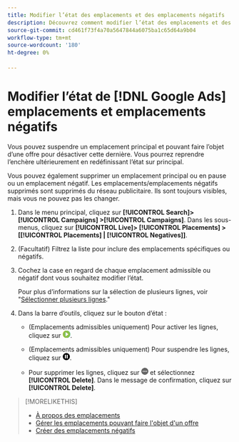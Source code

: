 ```yaml
---
title: Modifier l’état des emplacements et des emplacements négatifs
description: Découvrez comment modifier l’état des emplacements et des emplacements négatifs pour [!DNL Google Ads].
source-git-commit: cd461f73f4a70a5647844a6075ba1c65d64a9b04
workflow-type: tm+mt
source-wordcount: '180'
ht-degree: 0%

---
```


# Modifier l’état de [!DNL Google Ads] emplacements et emplacements négatifs

Vous pouvez suspendre un emplacement principal et pouvant faire l’objet d’une offre pour désactiver cette dernière. Vous pourrez reprendre l’enchère ultérieurement en redéfinissant l’état sur principal.

Vous pouvez également supprimer un emplacement principal ou en pause ou un emplacement négatif. Les emplacements/emplacements négatifs supprimés sont supprimés du réseau publicitaire. Ils sont toujours visibles, mais vous ne pouvez pas les changer.

1. Dans le menu principal, cliquez sur **[!UICONTROL Search]> [!UICONTROL Campaigns] >[!UICONTROL Campaigns]**. Dans les sous-menus, cliquez sur **[!UICONTROL Live]> [!UICONTROL Placements] > \[[!UICONTROL Placements] \| [!UICONTROL Negatives]\]**.

1. (Facultatif) Filtrez la liste pour inclure des emplacements spécifiques ou négatifs.

1. Cochez la case en regard de chaque emplacement admissible ou négatif dont vous souhaitez modifier l’état.

   Pour plus d’informations sur la sélection de plusieurs lignes, voir &quot;[Sélectionner plusieurs lignes](/help/search-social-commerce/common-tasks/navigation-editing-selection/multiple-rows-select.md).&quot;

1. Dans la barre d’outils, cliquez sur le bouton d’état :

   * (Emplacements admissibles uniquement) Pour activer les lignes, cliquez sur ![Activer](/help/search-social-commerce/assets/activate.png "Activer").

   * (Emplacements admissibles uniquement) Pour suspendre les lignes, cliquez sur ![Pause](/help/search-social-commerce/assets/pause.png "Pause").

   * Pour supprimer les lignes, cliquez sur ![Plus](/help/search-social-commerce/assets/more.png "Plus") et sélectionnez **[!UICONTROL Delete]**. Dans le message de confirmation, cliquez sur **[!UICONTROL Delete]**.

>[!MORELIKETHIS]
>
>* [À propos des emplacements](placement-about.md)
>* [Gérer les emplacements pouvant faire l&#39;objet d&#39;un offre](placement-manage.md)
>* [Créer des emplacements négatifs](placement-negative-create.md)

